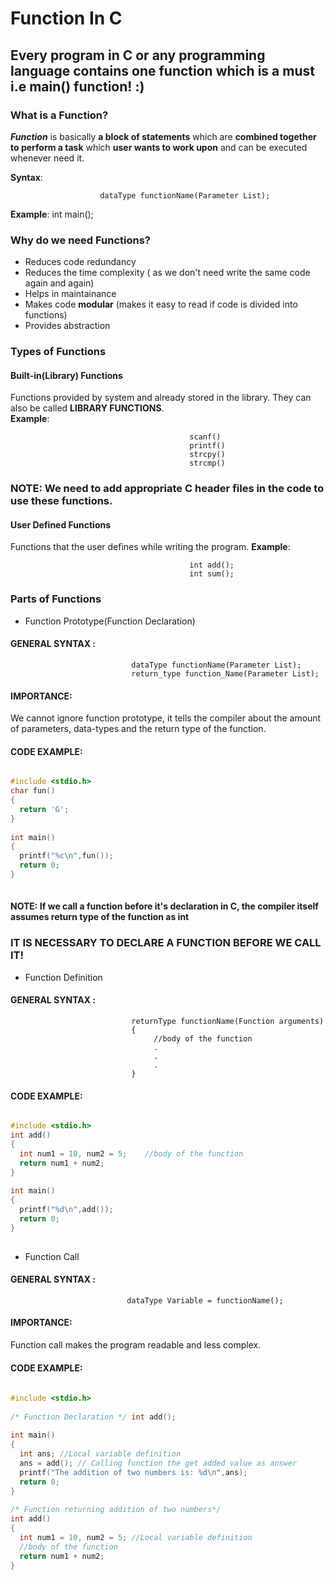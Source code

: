 # Function In C

## Every program in C or any programming language contains one function which is a must i.e main() function! :)

### What is a Function?
**_Function_** is basically **a block of statements** which are **combined together to perform a task** which **user wants to work upon** and can be executed whenever need it.
  
  **Syntax**: 

                        dataType functionName(Parameter List);


  **Example**: int main();


### Why do we need Functions?
- Reduces code redundancy
- Reduces the time complexity ( as we don't need write the same code again and again)
- Helps in maintainance
- Makes code **modular** (makes it easy to read if code is divided into functions)
- Provides abstraction


### Types of Functions
#### Built-in(Library) Functions
Functions provided by system and already stored in the library. They can also be called **LIBRARY FUNCTIONS**.                              
                               **Example**: 
                               
                                            scanf()                          
                                            printf()                              
                                            strcpy()                              
                                            strcmp()
    
### NOTE: We need to add appropriate C header files in the code to use these functions.
                               
                               
#### User Defined Functions
Functions that the user defines while writing the program.
                               **Example**:
                               
                                            int add();
                                            int sum();
                               
                               
### Parts of Functions
- Function Prototype(Function Declaration)

#### GENERAL SYNTAX :
                      
                               dataType functionName(Parameter List); 
                               return_type function_Name(Parameter List);
                               
#### IMPORTANCE:
We cannot ignore function prototype, it tells the compiler about the amount of parameters, data-types and the return type of the function.
                               
#### CODE EXAMPLE:
                               
``` cpp

#include <stdio.h>
char fun()
{
  return 'G';
}
                               
int main()
{
  printf("%c\n",fun());
  return 0;
}
                               
 ```
                                  
 #### NOTE: If we call a function before it's declaration in C, the compiler itself assumes return type of the function as **int**
 ### IT IS NECESSARY TO DECLARE A FUNCTION BEFORE WE CALL IT!
 
                               
- Function Definition

#### GENERAL SYNTAX :

                               returnType functionName(Function arguments)
                               {
                                    //body of the function
                                    .
                                    .
                                    .
                               }
                               
                               
#### CODE EXAMPLE:
                               
``` cpp

#include <stdio.h>
int add()
{
  int num1 = 10, num2 = 5;    //body of the function
  return num1 + num2; 
}
                               
int main()
{
  printf("%d\n",add());
  return 0;
}
                               
```


- Function Call

#### GENERAL SYNTAX :

                              dataType Variable = functionName();
                               
                               
#### IMPORTANCE:
Function call makes the program readable and less complex.
                               
#### CODE EXAMPLE:
                               
``` cpp
                                
#include <stdio.h>
 
/* Function Declaration */ int add();
                               
int main()
{
  int ans; //Local variable definition
  ans = add(); // Calling function the get added value as answer
  printf("The addition of two numbers is: %d\n",ans);
  return 0;
}  
 
/* Function returning addition of two numbers*/                               
int add()
{
  int num1 = 10, num2 = 5; //Local variable definition
  //body of the function
  return num1 + num2; 
}
           
```                              
                               

                               
                               
                               
